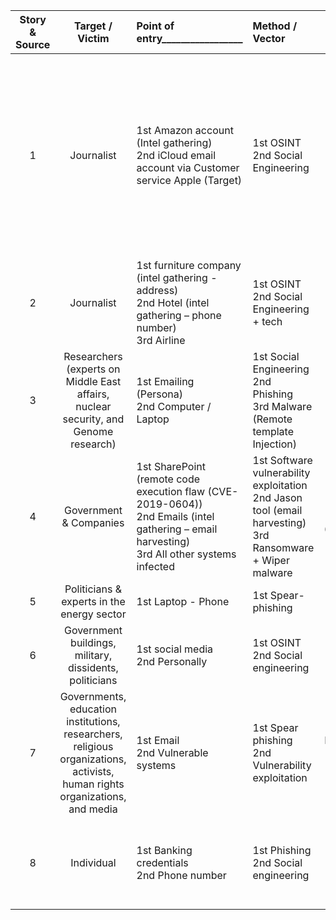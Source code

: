 | Story & Source | Target / Victim | Point of entry_________________ | Method / Vector | Attacker | Motive | Root Cause__________ | Mitigation_____________ | Summary_____________________________  | 
|:--------------:|:---------------:|:--------------|:---------------|:--------:|:------:|:---------------------------|:----------|:------------------|
| 1 | Journalist | 1st Amazon account (Intel gathering)<br> 2nd iCloud email account via Customer service Apple (Target) | 1st OSINT<br> 2nd Social Engineering | Clan Vv3 and Phobia | Hacktivism | 1st Personal info on the web<br> 2nd Weak security validation platforms via telephone<br>3rd Lack of MFA on GMAIL | 1st Hide / remove home address<br> 2nd Stronger customer service security validations 3rd Enable MFA wherever possible | 1. Attacker found personal website link on Twitter profile<br> 2. Found Gmail address<br> 3. Tried Google recovery and was shown alternate email (obscured) address connected to AppleID<br> 4. Found home address via Whois (website owner info)<br> 5. Called Amazon, added fake credit card<br> 6. Called Amazon again, gave personal details + fake cc. Added new email<br> 7. got into Amazon account, found last 4 digits of real credit card<br>8. Called Apple with personal info & real 4 digits of CC |
| 2 | Journalist | 1st furniture company (intel gathering - address)<br> 2nd Hotel (intel gathering – phone number)<br> 3rd Airline | 1st OSINT<br> 2nd Social Engineering + tech | Rachel Tobac | Ethical | 1st + 2nd Weak security validation via telephone | 1st less personal information on social media<br> 2nd increase phone security measure wherever possible | 1. Attacker found 2 pieces of information on social media<br> 2. Called Furniture company to gather intel<br> 3. Called Hotel to gather intel<br> 4. Called Airline to change seats |
| 3 | Researchers (experts on Middle East affairs, nuclear security, and Genome research) | 1st Emailing (Persona)<br> 2nd Computer / Laptop | 1st Social Engineering <br> 2nd Phishing <br> 3rd Malware (Remote template Injection) | APT – TA453<br> APT – 42 (Charming Kitten & Phosphorus) – Iran | Cyber Espionage | 1st Unvalidated Persona <br> 2nd Opening malicious link | 1st Check persona’s before replying <br> 2nd Do not open links that have not been checked or don’t open at all | 1. Attacker sends email with attractive story including persona’s<br> 2. Attacker receives reply and sends follow-up message containing malicious link <br> 3. File uses “remote template injection” running 3 macros and sends intel. <br> 4. Scripts create hole for future attacks |
| 4 | Government & Companies | 1st SharePoint (remote code execution flaw (CVE-2019-0604))<br> 2nd Emails (intel gathering – email harvesting) <br> 3rd All other systems infected | 1st Software vulnerability exploitation <br> 2nd Jason tool (email harvesting) <br> 3rd Ransomware + Wiper malware | Europium (OilRig - APT-34 – Iran) <br> DEV-0842<br> DEV-0166 (IntrudingDivisor) <br> DEV-0133 (Lyceum)
| 5 | Politicians & experts in the energy sector | 1st Laptop - Phone | 1st Spear-phishing | 2nd Malicious sites (fake new sites) | Chinese APT | Cyber espionage | 1st Unvalidated Persona’s | 2nd Opening malicious links | 1st Check persona’s <br> 2nd Do not open links from unknown persona’s <br> 1. Attacker sends phishing email with malicious link <br> 2. Victim opens link <br> 3. Fake website installs malware |
| 6 | Government buildings, military, dissidents, politicians | 1st social media <br> 2nd Personally | 1st OSINT <br> 2nd Social engineering | Iran APT | Cyber espionage | 1st Unvalidated social channels <br> 2nd No background checks | 1st Validate channels <br> 2nd Perform background checks and validate Persona’s | 1. Attacker contacts via social media <br> 2. Moves onto Chat apps <br> 3. Pays, seduces, and recruits target for spying |
| 7 | Governments, education institutions, researchers, religious organizations, activists, human rights organizations, and media | 1st Email <br> 2nd Vulnerable systems | 1st Spear phishing <br> 2nd Vulnerability exploitation | Earth Lusca (Part of Chinese APT Winnti cluster) | Cybercrime, espionage | 1st Unvalidated emails and opening unsafe links <br> 2nd Unpatched systems | 1st Validate senders and do not open links <br> 2nd Update / patch systems | “Earth Lusca's intrusion routes are facilitated by spear-phishing and watering hole attacks, while also leveraging vulnerabilities in public-facing applications, such as Microsoft Exchange ProxyShell and Oracle GlassFish Server exploits, as an attack vector.” |
| 8 |Individual | 1st Banking credentials <br> 2nd Phone number | 1st Phishing <br> 2nd Social engineering | Unknown | Cyber crime | 1st Unvalidated emails and opening unsafe links <br> 2nd Unvalidated persona on the phone | 1st Check URL in the phishing email next to sender (spoofing) <br> 2nd Hang up on fake callers, call the customer service of the bank directly | 1. Attackers send phishing email from DHL <br> 2. Victim opens and makes a payment, passed credentials <br> 3. Attackers call victim and use social engineering to transfer the rest of the money |
